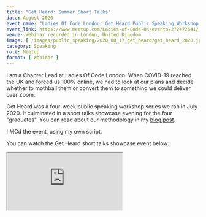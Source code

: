 ```yaml
---
title: "Get Heard: Summer Short Talks"
date: August 2020
event_name: "Ladies Of Code London: Get Heard Public Speaking Workshop Series"
event_link: https://www.meetup.com/Ladies-of-Code-UK/events/272472641/
venue: Webinar recorded in London, United Kingdom
image: [ /images/public_speaking/2020_08_17_get_heard/get_heard_2020.jpg ]
category: Speaking
role: Meetup
format: [ Webinar ]
---
```


I am a Chapter Lead at Ladies Of Code London.  When COVID-19 reached the UK and forced us 100% online, we had to look at our plans and decide whether to mothball them or convert them to something we could deliver over Zoom.

Get Heard was a four-week public speaking workshop series we ran in July 2020.  It culminated in a short talks showcase evening for the four "graduates".  You can read about our methodology in my [blog post](/blog/2020/how-to-create-a-tech-talk-in-four-weeks).

I MCd the event, using my own script.

You can watch the Get Heard short talks showcase event below:

<div class="embed-responsive embed-responsive-16by9">
  <iframe class="embed-responsive-item" src="https://www.youtube.com/embed/KGG3PXYwKIE" allowfullscreen></iframe>
</div><br/>
